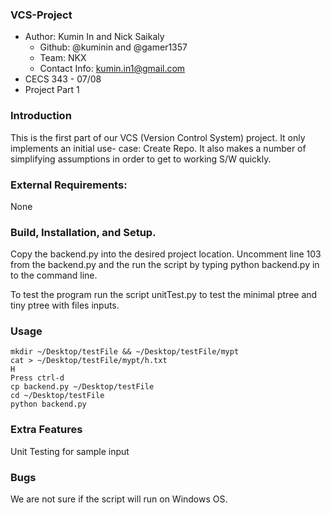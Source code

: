 ### VCS-Project
* Author: Kumin In and Nick Saikaly
  * Github: @kuminin and @gamer1357
  * Team: NKX
  * Contact Info: kumin.in1@gmail.com
* CECS 343 - 07/08
* Project Part 1

### Introduction
This is the first part of our VCS (Version Control System) project. It only implements an initial use- case: Create Repo. It also makes a number of simplifying assumptions in order to get to working S/W quickly.

### External Requirements:
None

### Build, Installation, and Setup.
Copy the backend.py into the desired project location. Uncomment line 103 from the backend.py and the run the script by typing python backend.py in to the command line.

To test the program run the script unitTest.py to test the minimal ptree and tiny ptree with files inputs.

### Usage
```
mkdir ~/Desktop/testFile && ~/Desktop/testFile/mypt
cat > ~/Desktop/testFile/mypt/h.txt
H
Press ctrl-d
cp backend.py ~/Desktop/testFile
cd ~/Desktop/testFile
python backend.py
```

### Extra Features
Unit Testing for sample input

### Bugs
We are not sure if the script will run on Windows OS.